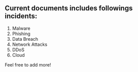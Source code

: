 Current documents includes followings incidents:
-------------------------------------------------
1. Malware
2. Phishing
3. Data Breach
4. Network Attacks
5. DDoS
6. Cloud

Feel free to add more!
